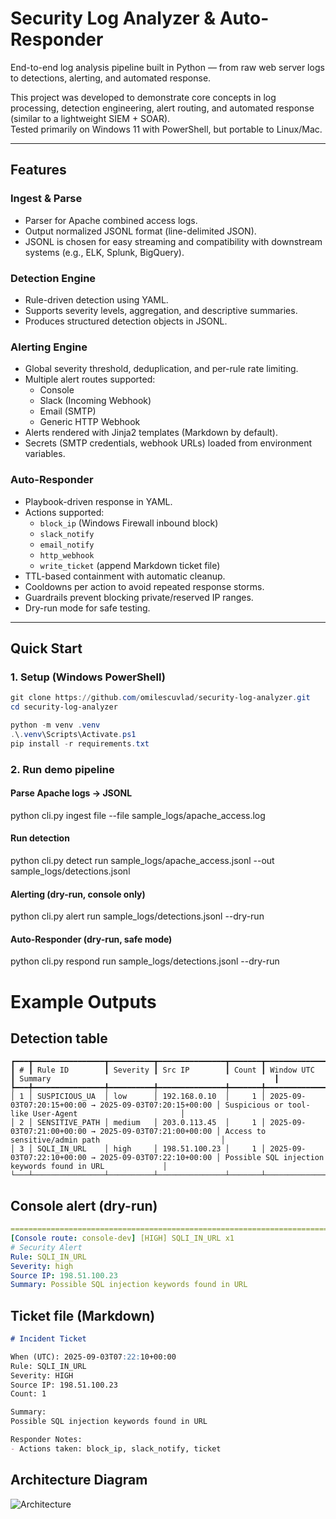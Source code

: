 # Security Log Analyzer & Auto-Responder

End-to-end log analysis pipeline built in Python — from raw web server logs to detections, alerting, and automated response.

This project was developed to demonstrate core concepts in log processing, detection engineering, alert routing, and automated response (similar to a lightweight SIEM + SOAR).  
Tested primarily on Windows 11 with PowerShell, but portable to Linux/Mac.

---

## Features

### Ingest & Parse
- Parser for Apache combined access logs.
- Output normalized JSONL format (line-delimited JSON).
- JSONL is chosen for easy streaming and compatibility with downstream systems (e.g., ELK, Splunk, BigQuery).

### Detection Engine
- Rule-driven detection using YAML.
- Supports severity levels, aggregation, and descriptive summaries.
- Produces structured detection objects in JSONL.

### Alerting Engine
- Global severity threshold, deduplication, and per-rule rate limiting.
- Multiple alert routes supported:
  - Console
  - Slack (Incoming Webhook)
  - Email (SMTP)
  - Generic HTTP Webhook
- Alerts rendered with Jinja2 templates (Markdown by default).
- Secrets (SMTP credentials, webhook URLs) loaded from environment variables.

### Auto-Responder
- Playbook-driven response in YAML.
- Actions supported:
  - `block_ip` (Windows Firewall inbound block)
  - `slack_notify`
  - `email_notify`
  - `http_webhook`
  - `write_ticket` (append Markdown ticket file)
- TTL-based containment with automatic cleanup.
- Cooldowns per action to avoid repeated response storms.
- Guardrails prevent blocking private/reserved IP ranges.
- Dry-run mode for safe testing.

---

## Quick Start

### 1. Setup (Windows PowerShell)
```powershell
git clone https://github.com/omilescuvlad/security-log-analyzer.git
cd security-log-analyzer

python -m venv .venv
.\.venv\Scripts\Activate.ps1
pip install -r requirements.txt
```

### 2. Run demo pipeline

#### Parse Apache logs -> JSONL
python cli.py ingest file --file sample_logs/apache_access.log

#### Run detection
python cli.py detect run sample_logs/apache_access.jsonl --out sample_logs/detections.jsonl

#### Alerting (dry-run, console only)
python cli.py alert run sample_logs/detections.jsonl --dry-run

#### Auto-Responder (dry-run, safe mode)
python cli.py respond run sample_logs/detections.jsonl --dry-run

# Example Outputs

## Detection table

```pysql
┏━━━┳━━━━━━━━━━━━━━━━┳━━━━━━━━━━┳━━━━━━━━━━━━━━━┳━━━━━━━┳━━━━━━━━━━━━━━━━━━━━━━━━━━━━━━━━━━━━━━━━━━━━━━━━━━━━━━━┳━━━━━━━━━━━━━━━━━━━━━━━━━━━━━━━━━━━━━━━━━━━━━━━━━━━━━━━━━━┓
┃ # ┃ Rule ID        ┃ Severity ┃ Src IP        ┃ Count ┃ Window UTC                                            ┃ Summary                                                  ┃
┡━━━╇━━━━━━━━━━━━━━━━╇━━━━━━━━━━╇━━━━━━━━━━━━━━━╇━━━━━━━╇━━━━━━━━━━━━━━━━━━━━━━━━━━━━━━━━━━━━━━━━━━━━━━━━━━━━━━━╇━━━━━━━━━━━━━━━━━━━━━━━━━━━━━━━━━━━━━━━━━━━━━━━━━━━━━━━━━━┩
│ 1 │ SUSPICIOUS_UA  │ low      │ 192.168.0.10  │     1 │ 2025-09-03T07:20:15+00:00 → 2025-09-03T07:20:15+00:00 │ Suspicious or tool-like User-Agent                       │
│ 2 │ SENSITIVE_PATH │ medium   │ 203.0.113.45  │     1 │ 2025-09-03T07:21:00+00:00 → 2025-09-03T07:21:00+00:00 │ Access to sensitive/admin path                           │
│ 3 │ SQLI_IN_URL    │ high     │ 198.51.100.23 │     1 │ 2025-09-03T07:22:10+00:00 → 2025-09-03T07:22:10+00:00 │ Possible SQL injection keywords found in URL             │
└───┴────────────────┴──────────┴───────────────┴───────┴───────────────────────────────────────────────────────┴──────────────────────────────────────────────────────────┘
```

## Console alert (dry-run)

```yaml
================================================================================
[Console route: console-dev] [HIGH] SQLI_IN_URL x1
# Security Alert
Rule: SQLI_IN_URL
Severity: high
Source IP: 198.51.100.23
Summary: Possible SQL injection keywords found in URL
```

## Ticket file (Markdown)

```markdown
# Incident Ticket

When (UTC): 2025-09-03T07:22:10+00:00
Rule: SQLI_IN_URL
Severity: HIGH
Source IP: 198.51.100.23
Count: 1

Summary:
Possible SQL injection keywords found in URL

Responder Notes:
- Actions taken: block_ip, slack_notify, ticket
```

## Architecture Diagram

![Architecture](docs/architecture.png)



